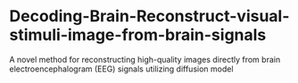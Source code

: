 # Decoding-Brain-Reconstruct-visual-stimuli-image-from-brain-signals
A novel method for reconstructing high-quality images directly from brain electroencephalogram (EEG) signals utilizing diffusion model
